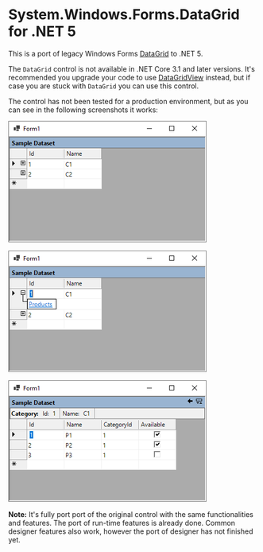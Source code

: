 # System.Windows.Forms.DataGrid for .NET 5

This is a port of legacy Windows Forms [DataGrid](https://docs.microsoft.com/en-us/dotnet/api/system.windows.forms.datagrid?view=netframework-4.8&WT.mc_id=DT-MVP-5003235) to .NET 5. 

The `DataGrid` control is not available in .NET Core 3.1 and later versions. It's recommended you upgrade your code to use [DataGridView](https://docs.microsoft.com/en-us/dotnet/api/system.windows.forms.datagridview?view=net-5.0&WT.mc_id=DT-MVP-5003235) instead, but if case you are stuck with `DataGrid` you can use this control. 

The control has not been tested for a production environment, but as you can see in the following screenshots it works:

![](dg1.png)

![](dg2.png)

![](dg3.png)

**Note:**  It's fully port port of the original control with the same functionalities and features. The port of run-time features is already done. Common designer features also work, however the port of designer has not finished yet.
